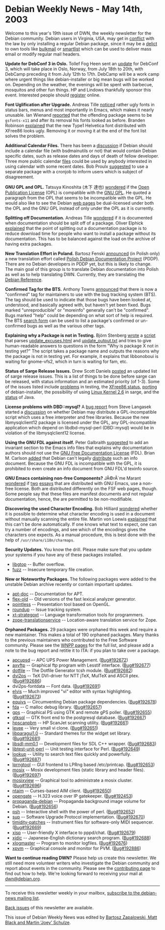
Debian Weekly News - May 14th, 2003
===================================


Welcome to this year's 19th issue of DWN, the weekly newsletter for the
Debian community. Debian users in Virginia, USA, may get in [conflict](http://www.governor.state.va.us/Press_Policy/Releases/2003/Apr03/0429b.htm) with the law by only installing a regular Debian package, since
it may be a [delict](http://leg1.state.va.us/cgi-bin/legp504.exe?031+ful+CHAP0987) to own tools like [bulkmail](https://packages.debian.org/bulkmail) or [smartlist](https://packages.debian.org/smartlist) which can be used to
deliver mass email or modify regular mail headers.


**Update for DebConf 3 in Oslo.** Tollef Fog Heen sent an [update](https://lists.debian.org/debian-devel-announce-0305/msg00002.html) for DebConf 3, which will take place in Oslo, Norway, from July
18th to 20th, with DebCamp preceding it from July 12th to 17th. DebCamp will
be a work camp where urgent things like debian-installer or big mean bugs will
be worked on. Depending on the weather, the evenings will be spent with
barbecue, mosquitos and other fun things. HP and Lindows thankfully sponsor
this event. Interested people should [register](https://www.debconf.org/debconf3/registration/) online.


**Font Uglification after Upgrade.** Andreas Tille [noticed](https://lists.debian.org/debian-devel-0305/msg00207.html)
rather ugly fonts in status bars, menus and most importantly in Emacs, which
makes it nearly unusable. Ian Wienand [reported](https://lists.debian.org/debian-devel-0305/msg00284.html)
that the offending package seems to be `gsfonts-x11` and after its
removal his fonts looked as before. Branden Robinson [explained](https://lists.debian.org/debian-devel-0305/msg00379.html)
that the new Type1 Helvetica font distributed with XFree86 looks ugly.
Removing it or moving it at the end of the font list solves the problem.


**Additional Calendar Files.** There has been a [discussion](https://lists.debian.org/debian-devel-0305/msg00058.html)
if Debian should include a calendar file (with bsdmainutils or not) that would
contain Debian specific dates, such as release dates and days of death of
fellow developer. Three more public calendar [files](http://www.infodrom.org/projects/calendar/) could be used by
anybody interested in using calendar with some recent dates. Bob Proulx [suggested](https://lists.debian.org/debian-devel-0305/msg00115.html)
to use a separate package with a cronjob to inform users which is subject of
disagreement.


**GNU GPL and OPL.** Tatsuya Kinoshita
(木下 達也) [wondered](https://lists.debian.org/debian-legal-0305/msg00003.html) if
the [Open Publication License](http://opencontent.org/openpub/)
(OPL) is compatible with the [GNU GPL](https://www.gnu.org/copyleft/gpl.html). He quoted a paragraph from the OPL that seems to be incompatible
with the GPL. He would also like to see the Debian [web
pages](https://www.debian.org/) be dual-licensed under both the OPL and the GNU GPL instead of only
under the OPL as it is currently.


**Splitting off Documentation.** Andreas Tille [wondered](https://lists.debian.org/debian-devel-0305/msg00218.html) if
it is documented when documentation should be split off of a package. Oliver
Elphick [explained](https://lists.debian.org/debian-devel-0305/msg00241.html) that the point of splitting out a documentation package is to
reduce download time for people who want to install a package without its
documentation. This has to be balanced against the load on the archive of
having extra packages.


**New Translation Effort in Poland.** Bartosz Fenski
[announced](http://7thguard.net/news.php?id=2990) (in Polish
only) a new translation effort called [Polish
Debian Documentation Project](http://debian.linux.org.pl/) (PDDP). There are no Debian developers
in PDDP yet, but this is likely to change. The main goal of
this group is to translate Debian documentation into Polish as well as to help
translating DWN. Currently, they are translating the [Debian Reference](https://www.debian.org/doc/user-manuals#quick-reference).


**Confirmed Tag for the BTS.** Anthony Towns [announced](https://lists.debian.org/debian-devel-0305/msg00374.html)
that there is now a "confirmed" tag for maintainers to use with the bug
tracking system (BTS). The tag should be used to indicate that those bugs
have been looked at, understood, and basically agreed with, but haven't yet
been fixed. Bugs marked "unreproducible" or "moreinfo" generally can't be
"confirmed". Bugs marked "help" could be depending on what sort of help is
required. The BTS [search form](https://www.debian.org/Bugs/) can
be used to list a package's confirmed or un-confirmed bugs as well as the
various other tags.


**Explaining why a Package is not in Testing.** Björn
Stenberg [wrote](https://lists.debian.org/debian-devel-0305/msg00350.html)
a [script](http://bjorn.haxx.se/debian/) that parses
[update\_excuses.html](https://release.debian.org/britney/update_excuses.html) and [update\_output.txt](https://release.debian.org/britney/update_output.txt)
and tries to give human-readable
answers to questions in the form "Why is package X not in testing yet?" The
script takes a package name and outputs the reasons why the package is not in
testing yet. For example, it explains that libbonoboui is waiting for
gnome-vfs2, which in turn is waiting for fam, etc.


**Status of Sarge Release Issues.** Drew Scott Daniels [posted](https://lists.debian.org/debian-devel-0305/msg00271.html)
an updated list of sarge release issues. This is a list of things to be done
before sarge can be released, with status information and an estimated priority
(of 1-3). Some of the issues listed include [problems](https://release.debian.org/britney/testing_probs.html)
in testing, the [XFree86
status](https://people.debian.org/~branden/xsf/), [porting](https://people.debian.org/~mckinstry/ports-status.html) of
debian-installer, the possibility of using [Linux Kernel 2.6](https://lists.debian.org/debian-devel-0305/msg00274.html) in sarge, and the [status](https://lists.debian.org/debian-devel-0305/msg00334.html)
of Java.


**License problems with DBD::mysql?** A [bug report](https://bugs.debian.org/189164) from Steve Langasek
started a [discussion](https://lists.debian.org/debian-legal-0304/msg00171.html) on whether Debian may distribute a GPL-incompatible script
which uses a free interpreter and free libraries. Because the new
libmysqlclient12 package is licensed under the GPL, any GPL-incompatible application
which depend on libdbd-mysql-perl (DBD::mysql) would be in violation of the
libmysqlclient12 license.


**Using the GNU FDL against itself.** Peter Galbraith [suggested](https://lists.debian.org/debian-legal-0304/msg00181.html)
to add an invariant section to the Emacs info files that explains why
documentation authors should not use the [GNU Free Documentation License](https://www.gnu.org/copyleft/fdl.html)
(FDL). Brian M. Carlson [added](https://lists.debian.org/debian-legal-0304/msg00205.html) that
Debian can't legally [distribute](https://bugs.debian.org/183860)
such an info document. Because the GNU FDL is incompatible with the GPL, it is
prohibited to even create an info document from GNU FDL'd texinfo source.


**GNU Emacs containing non-free Components?** JÃ©rÃ´me Marant [wondered](https://lists.debian.org/debian-legal-0304/msg00373.html) if
[two](https://www.gnu.org/gnu/linux-and-gnu) [essays](https://www.gnu.org/philosophy/why-free) that are
distributed with GNU Emacs, use a non-free license. Both are distributed
differently on the FSF web pages, though. Some people say that these files
are manifest documents and not regular documentation, hence, the are
permitted to be non-modifiable.


**Discovering the used Character Encoding.** Bob Hilliard [wondered](https://lists.debian.org/debian-devel-0305/msg00575.html)
whether it is possible to determine what character encoding is used in a
document without manually scanning the entire file. Martin von Loewis [explained](https://lists.debian.org/debian-devel-0305/msg00582.html)
that this can't be done automatically. If one knows what text to expect, one
can try a number of encodings, and see which of the encodings gives the
characters one expects. As a manual procedure, this is best done with the
help of `/usr/share/i18n/charmaps`.


**Security Updates.** You know the drill. Please make sure
that you update your systems if you have any of these packages installed.


* [libgtop](https://www.debian.org/security/2003/dsa-301) --
 Buffer overflow.
* [fuzz](https://www.debian.org/security/2003/dsa-302) --
 Insecure temporary file creation.


**New or Noteworthy Packages.** The following packages were
added to the unstable Debian archive recently or contain important updates.


* [apt-doc](https://packages.debian.org/unstable/doc/apt-doc)
 -- Documentation for APT.
* [flex-old](https://packages.debian.org/unstable/devel/flex-old)
 -- Old versions of the fast lexical analyzer generator.
* [pointless](https://packages.debian.org/unstable/misc/pointless)
 -- Presentation tool based on OpenGL.
* [roundup](https://packages.debian.org/unstable/web/roundup)
 -- Issue tracking system.
* [xt-strategoxt](https://packages.debian.org/unstable/devel/xt-strategoxt)
 -- Language transformation tools for programmers.
* [zope-translationservice](https://packages.debian.org/unstable/web/zope-translationservice)
 -- Location-aware translation service for Zope.


**Orphaned Packages.** 29 packages were orphaned this week and
require a new maintainer. This makes a total of 190 orphaned packages. Many
thanks to the previous maintainers who contributed to the Free Software
community. Please see the [WNPP pages](https://www.debian.org/devel/wnpp/) for
the full list, and please add a note to the bug report and retitle it to ITA:
if you plan to take over a package.


* [apcupsd](https://packages.debian.org/unstable/admin/apcupsd)
 -- APC UPS Power Management.
 ([Bug#192672](https://bugs.debian.org/192672))
* [axyftp](https://packages.debian.org/stable/net/axyftp-lesstif)
 -- Graphical ftp program with Lesstif interface.
 ([Bug#192677](https://bugs.debian.org/192677))
* [dotfile](https://packages.debian.org/unstable/utils/dotfile)
 -- The Dotfile Generator tcsh module.
 ([Bug#192682](https://bugs.debian.org/192682))
* [dvi2ps](https://packages.debian.org/unstable/tex/dvi2ps)
 -- TeX DVI-driver for NTT jTeX, MulTeX and ASCII ptex.
 ([Bug#192686](https://bugs.debian.org/192686))
* dvi2ps-fontdata
 -- Font data.
 ([Bug#192691](https://bugs.debian.org/192691))
* [elvis](https://packages.debian.org/unstable/editors/elvis)
 -- Much improved "vi" editor with syntax highlighting.
 ([Bug#192673](https://bugs.debian.org/192673))
* [equivs](https://packages.debian.org/unstable/admin/equivs)
 -- Circumventing Debian package dependencies.
 ([Bug#192678](https://bugs.debian.org/192678))
* [fda](https://packages.debian.org/unstable/devel/fda)
 -- C malloc debug library.
 ([Bug#192657](https://bugs.debian.org/192657))
* [gps](https://packages.debian.org/unstable/admin/gps)
 -- Graphical PS using GTK and remote gPS poller.
 ([Bug#192655](https://bugs.debian.org/192655))
* [gtksql](https://packages.debian.org/unstable/non-us/gtksql)
 -- GTK front end to the postgresql database.
 ([Bug#192667](https://bugs.debian.org/192667))
* [hpscanpbm](https://packages.debian.org/unstable/graphics/hpscanpbm)
 -- HP ScanJet scanning utility.
 ([Bug#192661](https://bugs.debian.org/192661))
* [levee](https://packages.debian.org/unstable/editors/levee)
 -- Very small vi clone.
 ([Bug#192651](https://bugs.debian.org/192651))
* [libparagui1.0](https://packages.debian.org/unstable/libs/libparagui1.0)
 -- Standard themes for the widget set library.
 ([Bug#192681](https://bugs.debian.org/192681))
* [libsdl-mm0.1](https://packages.debian.org/unstable/libs/libsdl-mm0.1)
 -- Development files for SDL C++ wrapper.
 ([Bug#192683](https://bugs.debian.org/192683))
* [libtest-unit-perl](https://packages.debian.org/unstable/perl/libtest-unit-perl)
 -- Unit testing interface for Perl.
 ([Bug#192649](https://bugs.debian.org/192649))
* [lookup](https://packages.debian.org/unstable/text/lookup)
 -- Utility to search text files quickly and powerfully.
 ([Bug#192687](https://bugs.debian.org/192687))
* [lprngtool](https://packages.debian.org/unstable/admin/lprngtool)
 -- GUI frontend to LPRng based /etc/printcap.
 ([Bug#192653](https://bugs.debian.org/192653))
* [mosix](https://packages.debian.org/unstable/net/mosix)
 -- Mosix development files (static library and header files).
 ([Bug#192697](https://bugs.debian.org/192697))
* [mosixview](https://packages.debian.org/unstable/admin/mosixview)
 -- Graphical tool to administrate a mosix cluster.
 ([Bug#192696](https://bugs.debian.org/192696))
* [ntaim](https://packages.debian.org/unstable/net/ntaim)
 -- Curses-based AIM client.
 ([Bug#192650](https://bugs.debian.org/192650))
* [opengate](https://packages.debian.org/unstable/comm/opengate)
 -- H.323 voice over IP gatekeeper.
 ([Bug#192453](https://bugs.debian.org/192453))
* [propaganda-debian](https://packages.debian.org/unstable/graphics/propaganda-debian)
 -- Propaganda background image volume for Debian.
 ([Bug#192656](https://bugs.debian.org/192656))
* [psh](https://packages.debian.org/unstable/shells/psh)
 -- Interactive shell with the power of perl.
 ([Bug#192652](https://bugs.debian.org/192652))
* [sup](https://packages.debian.org/unstable/devel/sup)
 -- Software Upgrade Protocol implementation.
 ([Bug#192670](https://bugs.debian.org/192670))
* [timidity-patches](https://packages.debian.org/unstable/sound/timidity-patches)
 -- Instrument files for software-only MIDI sequencer.
 ([Bug#192669](https://bugs.debian.org/192669))
* [xisp](https://packages.debian.org/unstable/net/xisp)
 -- User-friendly X interface to pppd/chat.
 ([Bug#192679](https://bugs.debian.org/192679))
* [xjdic](https://packages.debian.org/unstable/text/xjdic)
 -- Japanese-English dictionary search program.
 ([Bug#192688](https://bugs.debian.org/192688))
* [xlogmaster](https://packages.debian.org/unstable/admin/xlogmaster)
 -- Program to monitor logfiles.
 ([Bug#192676](https://bugs.debian.org/192676))
* [xpvm](https://packages.debian.org/unstable/devel/xpvm)
 -- Graphical console and monitor for PVM.
 ([Bug#192886](https://bugs.debian.org/192886))


**Want to continue reading DWN?** Please help us create this
newsletter. We still need more volunteer writers who investigate the Debian
community and report about events in the community. Please see the [contributing page](https://www.debian.org/News/weekly/contributing) to find out how
to help. We're looking forward to receiving your mail at [dwn@debian.org](mailto:dwn@debian.org).




---



 To receive this newsletter weekly in your mailbox, [subscribe to the debian-news mailing list](https://lists.debian.org/debian-news/).



[Back issues](https://www.debian.org/News/weekly/) of this newsletter are available.



This issue of Debian Weekly News was edited by [Bartosz Zapalowski, Matt Black and Martin 'Joey' Schulze](mailto:dwn@debian.org).




